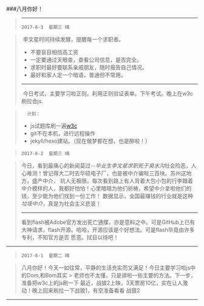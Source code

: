 ###八月你好！
> ---
>   `2017-8-3  星期三 晴`

>  李文星时间持续发酵，提醒每一个求职者。
>	- 不要盲目相信高工资
> - 一定要通过天眼查，查看公司信息，是否完全。
>- 求职时最好要联系亲戚朋友，随时报告自己情况。
>- 最好和家人定一个暗语，普通但不常用。 
>- - -
>  今日考试，主要学习啦正则。利用正则验证表单。下午考试。晚上在w3c刷拉会js.

>		计划：
>	* js试题库刷一遍[w3c](https://w3cschool.cn)
>	* git不在本机，进行远程操作
>	* jekyll/hexo建站。（现在做梦都在想，也是醉啦！）


> `2017-8-2  星期三 晴`

> 今日，看到最痛心的新闻莫过--*毕业生李文星求职死于臭水沟*社会险恶，人心难测！曾记得大二时去华硕电子厂，也是被中介骗啦三百块。苏州这地方，盛产中介，
> 坑人无极限。每次看到路上有人背着大包小包的行李跟着中介模样的人，我都好怕怕！心里暗暗为他们祈祷，希望中介拿啦他们的钱，至少能为他们找到一份工作！
> 数据显示，全国最赚钱的行业就是这种*垃圾中介*，真是为社会主义悲哀！
> - - - - - -
> 看到flash被Adobe官方发出死亡通牒，亦是意料之中。可是GitHub上已有大神请求，flash开源。哈哈，开源应该是个好想法。可是flash毕竟由许多专利，不知官方是否
> 愿意。拭目以待吧！

>

---
> `2017-8-1  星期二 晴`

>  八月你好！今天一如往常，平静的生活充实而又满足！今日主要学习啦js中的Dom,和Bom其实 > 老师也不太懂，只是讲啦一些主要的方法。下一步，准备把w3c上的js刷一下
>  最近，战狼2上映，3天票房10亿，实在让人激动！晚上回来刷拉一下战狼1，有空准备看看
>  战狼2
- - -

